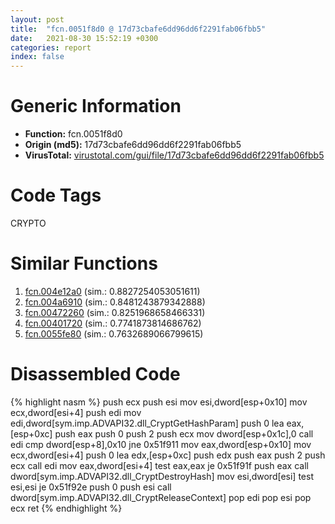 ```yaml
---
layout: post
title:  "fcn.0051f8d0 @ 17d73cbafe6dd96dd6f2291fab06fbb5"
date:   2021-08-30 15:52:19 +0300
categories: report
index: false
---
```


# Generic Information
- **Function:** fcn.0051f8d0
- **Origin (md5):** 17d73cbafe6dd96dd6f2291fab06fbb5
- **VirusTotal:** [virustotal.com/gui/file/17d73cbafe6dd96dd6f2291fab06fbb5][virustotal_ref]

# Code Tags
<span class="tag" id="CRYPTO">CRYPTO</span>


# Similar Functions

1. [fcn.004e12a0][similar_1_ref] (sim.: 0.8827254053051611)
2. [fcn.004a6910][similar_2_ref] (sim.: 0.8481243879342888)
3. [fcn.00472260][similar_3_ref] (sim.: 0.8251968658466331)
4. [fcn.00401720][similar_4_ref] (sim.: 0.7741873814686762)
5. [fcn.0055fe80][similar_5_ref] (sim.: 0.7632689066799615)


# Disassembled Code

{% highlight nasm %}
push ecx
push esi
mov esi,dword[esp+0x10]
mov ecx,dword[esi+4]
push edi
mov edi,dword[sym.imp.ADVAPI32.dll_CryptGetHashParam]
push 0
lea eax,[esp+0xc]
push eax
push 0
push 2
push ecx
mov dword[esp+0x1c],0
call edi
cmp dword[esp+8],0x10
jne 0x51f911
mov eax,dword[esp+0x10]
mov ecx,dword[esi+4]
push 0
lea edx,[esp+0xc]
push edx
push eax
push 2
push ecx
call edi
mov eax,dword[esi+4]
test eax,eax
je 0x51f91f
push eax
call dword[sym.imp.ADVAPI32.dll_CryptDestroyHash]
mov esi,dword[esi]
test esi,esi
je 0x51f92e
push 0
push esi
call dword[sym.imp.ADVAPI32.dll_CryptReleaseContext]
pop edi
pop esi
pop ecx
ret 
{% endhighlight %}


[similar_1_ref]: /report/fcn.004e12a0@279a61b1e76da49531f1f16fd1102a2d
[similar_2_ref]: /report/fcn.004a6910@be7fba7cc724acf4ae2900d99e0fc9c3
[similar_3_ref]: /report/fcn.00472260@289859175c221b107317af7727d26c17
[similar_4_ref]: /report/fcn.00401720@e9782a46c2d4ab52d9b2b1b712934fbe
[similar_5_ref]: /report/fcn.0055fe80@7453c96a6fbd42ec690b8deb53eafcba
[virustotal_ref]: https://www.virustotal.com/gui/file/17d73cbafe6dd96dd6f2291fab06fbb5